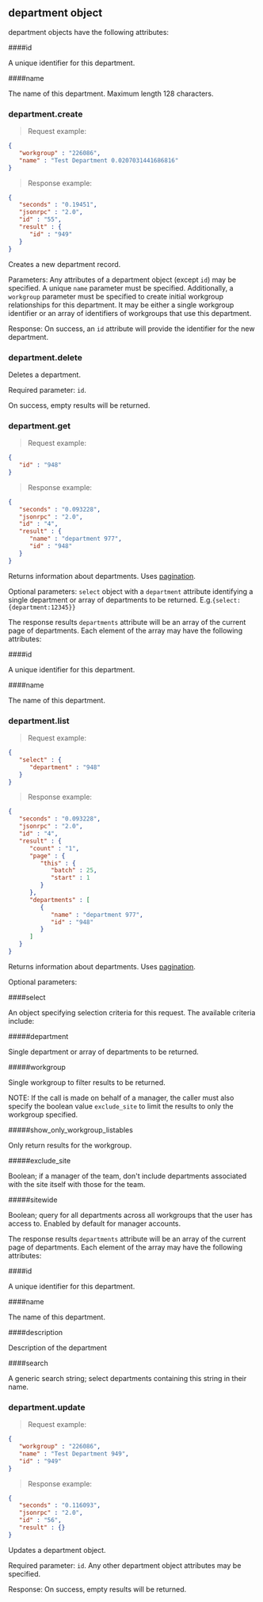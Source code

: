 ## department object

department objects have the following attributes:

####id

A unique identifier for this department.

####name

The name of this department. Maximum length 128 characters.

### department.create

> Request example:

```JSON
{
   "workgroup" : "226086",
   "name" : "Test Department 0.0207031441686816"
}
```

> Response example:

```JSON
{
   "seconds" : "0.19451",
   "jsonrpc" : "2.0",
   "id" : "55",
   "result" : {
      "id" : "949"
   }
}
```

<span class="tryit" id="department-create-tryit"></span>
Creates a new department record.

Parameters: Any attributes of a department object (except `id`) may be specified. A unique `name` parameter must be specified. Additionally, a `workgroup` parameter must be specified to create initial workgroup relationships for this department. It may be either a single workgroup identifier or an array of identifiers of workgroups that use this department.

Response: On success, an `id` attribute will provide the identifier for the new department.

### department.delete

<span class="tryit" id="department-delete-tryit"></span>
Deletes a department.

Required parameter: `id`.

On success, empty results will be returned.

### department.get

> Request example:

```JSON
{
   "id" : "948"
}
```

> Response example:

```JSON
{
   "seconds" : "0.093228",
   "jsonrpc" : "2.0",
   "id" : "4",
   "result" : {
      "name" : "department 977",
      "id" : "948"
   }
}
```

<span class="tryit" id="department-get-tryit"></span>
Returns information about departments. Uses [pagination](#pagination).

Optional parameters: `select` object with a `department` attribute identifying a single department or array of departments to be returned. E.g.`{select:{department:12345}}`

The response results `departments` attribute will be an array of the current page of departments. Each element of the array may have the following attributes:

####id

A unique identifier for this department.

####name

The name of this department.

### department.list

> Request example:

```JSON
{
   "select" : {
      "department" : "948"
   }
}
```

> Response example:

```JSON
{
   "seconds" : "0.093228",
   "jsonrpc" : "2.0",
   "id" : "4",
   "result" : {
      "count" : "1",
      "page" : {
         "this" : {
            "batch" : 25,
            "start" : 1
         }
      },
      "departments" : [
         {
            "name" : "department 977",
            "id" : "948"
         }
      ]
   }
}
```

<span class="tryit" id="department-list-tryit"></span>
Returns information about departments. Uses [pagination](#pagination).

Optional parameters:

####select

An object specifying selection criteria for this request.  The available criteria include:

#####department

Single department or array of departments to be returned.

#####workgroup

Single workgroup to filter results to be returned.

NOTE:  If the call is made on behalf of a manager, the caller must also specify the boolean value `exclude_site` to limit the results to only the workgroup specified.

#####show_only_workgroup_listables

Only return results for the workgroup.

#####exclude_site

Boolean; if a manager of the team, don't include departments associated with the site itself with those for the team.

#####sitewide

Boolean; query for all departments across all workgroups that the user has access to. Enabled by default for manager accounts.

The response results `departments` attribute will be an array of the current page of departments. Each element of the array may have the following attributes:

####id

A unique identifier for this department.

####name

The name of this department.

####description

Description of the department

####search

A generic search string; select departments containing this string in their name.

### department.update

> Request example:

```JSON
{
   "workgroup" : "226086",
   "name" : "Test Department 949",
   "id" : "949"
}
```

> Response example:

```JSON
{
   "seconds" : "0.116093",
   "jsonrpc" : "2.0",
   "id" : "56",
   "result" : {}
}
```

<span class="tryit" id="department-update-tryit"></span>
Updates a department object.

Required parameter: `id`. Any other department object attributes may be specified.

Response: On success, empty results will be returned.

